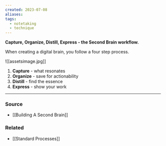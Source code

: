 ```yaml
---
created: 2023-07-08
aliases: 
tags:
  - notetaking
  - technique
---
```

**Capture, Organize, Distill, Express - the Second Brain workflow.**

When creating a digital brain, you follow a four step process.

![[assetsimage.jpg]]

1. **Capture** - what resonates
2. **Organize** - save for actionability
3. **Distill** - find the essence
4. **Express** - show your work

****
### Source
- [[Building A Second Brain]]

### Related
- [[Standard Processes]]